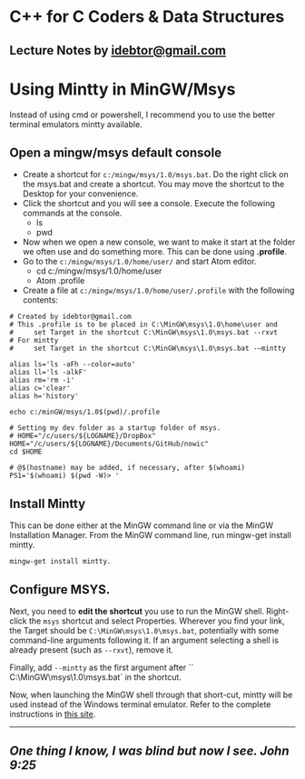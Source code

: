 # C++ for C Coders & Data Structures
Lecture Notes by idebtor@gmail.com
-------------------
# Using Mintty in MinGW/Msys

Instead of using cmd or powershell, I recommend you to use the better terminal emulators mintty available.

## Open a mingw/msys default console
  - Create a shortcut for `c:/mingw/msys/1.0/msys.bat`. Do the right click on the msys.bat and create a shortcut. You may move the shortcut to the Desktop for your convenience.    
  - Click the shortcut and you will see a console. Execute the following commands at the console.
    - ls
    - pwd
  - Now when we open a new console, we want to make it start at the folder we often use and do something more.  This can be done using __.profile__.
  - Go to the `c:/mingw/msys/1.0/home/user/` and start Atom editor.
    - cd c:/mingw/msys/1.0/home/user
    - Atom .profile
  - Create a file at `c:/mingw/msys/1.0/home/user/.profile` with the following contents:

```  
# Created by idebtor@gmail.com
# This .profile is to be placed in C:\MinGW\msys\1.0\home\user and
#     set Target in the shortcut C:\MinGW\msys\1.0\msys.bat --rxvt
# For mintty
#     set Target in the shortcut C:\MinGW\msys\1.0\msys.bat -–mintty

alias ls='ls -aFh --color=auto'
alias ll='ls -alkF'
alias rm='rm -i'
alias c='clear'
alias h='history'

echo c:/minGW/msys/1.0$(pwd)/.profile

# Setting my dev folder as a startup folder of msys.
# HOME="/c/users/${LOGNAME}/DropBox"
HOME="/c/users/${LOGNAME}/Documents/GitHub/nowic"
cd $HOME

# @$(hostname) may be added, if necessary, after $(whoami)
PS1='$(whoami) $(pwd -W)> '
```

## Install Mintty
This can be done either at the MinGW command line or via the MinGW Installation Manager.  From the MinGW command line, run mingw-get install mintty.

```
mingw-get install mintty.
```
## Configure MSYS.  
Next, you need to __edit the shortcut__ you use to run the MinGW shell.  Right-click the `msys` shortcut and select Properties. Wherever you find your link, the Target should be `C:\MinGW\msys\1.0\msys.bat`, potentially with some command-line arguments following it. If an argument selecting a shell is already present (such as `--rxvt`), remove it.  

Finally, add `--mintty` as the first argument after `` C:\MinGW\msys\1.0\msys.bat` in the shortcut.

Now, when launching the MinGW shell through that short-cut, mintty will be used instead of the Windows terminal emulator.  Refer to the complete instructions in [this site](
https://sites.google.com/site/axusdev/tutorials/installminttyformsys).

----------------------------
_One thing I know, I was blind but now I see. John 9:25_
----------------------------
